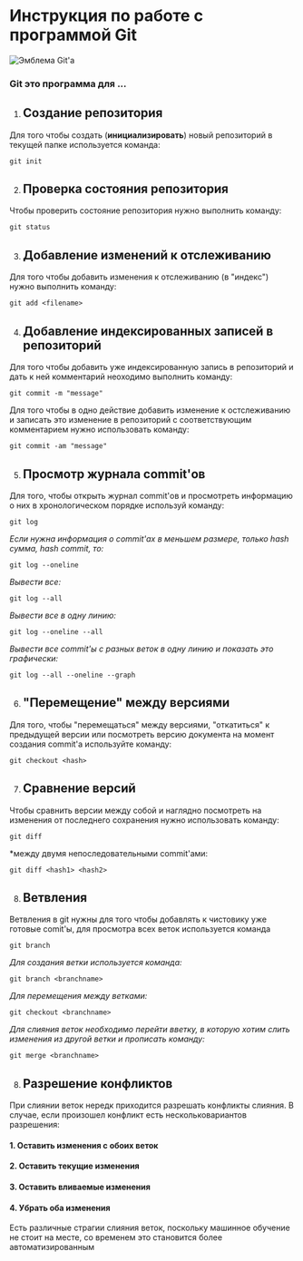 # Инструкция по работе с программой Git

![Эмблема Git'а](Git_Logo_full-2048x855.png)

### Git это программа для ...

1. ## Создание репозитория

Для того чтобы создать (**инициализировать**) новый репозиторий в текущей папке используется команда:

    git init

2. ## Проверка состояния  репозитория

Чтобы проверить состояние репозитория нужно выполнить команду:

    git status

3. ## Добавление изменений к отслеживанию

Для того чтобы добавить изменения к отслеживанию (в "индекс") нужно выполнить команду:

    git add <filename>

4. ## Добавление индексированных записей в репозиторий 

Для того чтобы добавить уже индексированную запись в репозиторий и дать к ней комментарий неоходимо выполнить команду:

    git commit -m "message"

Для того чтобы в одно действие добавить изменение к остслеживанию и записать это изменение в репозиторий с соответствующим комментарием нужно использовать команду:

    git commit -am "message"

5. ## Просмотр журнала commit'ов

Для того, чтобы открыть журнал commit'ов и просмотреть информацию о них в хронологическом порядке используй команду:

    git log

*Если нужна информация о commit'ах в меньшем размере, только hash сумма, hash commit, то:*

    git log --oneline

*Вывести все:*

    git log --all

*Вывести все в одну линию:*

    git log --oneline --all

*Вывести все commit'ы с разных веток в одну линию и показать это графически:*

    git log --all --oneline --graph

6. ## "Перемещение" между версиями

Для того, чтобы "перемещаться" между версиями, "откатиться" к предыдущей версии или посмотреть версию документа на момент создания commit'а используйте команду:

    git checkout <hash>

7. ## Сравнение версий 

Чтобы сравнить версии между собой и наглядно посмотреть на изменения от последнего сохранения нужно использовать команду:

    git diff

*между двумя непоследовательными commit'ами:

    git diff <hash1> <hash2>

8. ## Ветвления

Ветвления в git нужны для того чтобы добавлять к чистовику уже готовые comit'ы, для просмотра всех веток используется команда

    git branch

*Для создания ветки используется команда:*

    git branch <branchname>

*Для перемещения между ветками:*

    git checkout <branchname>

*Для слияния веток необходимо перейти вветку, в которую хотим слить изменения из другой ветки и прописать команду:*

    git merge <branchname>
    
8. ## Разрешение конфликтов

При слиянии веток нередк приходится разрешать конфликты слияния. В случае, если произошел конфликт есть нескольковариантов разрешения:

#### 1. Оставить изменения с обоих веток
#### 2. Оставить текущие изменения
#### 3. Оставить вливаемые изменения
#### 4. Убрать оба изменения

Есть различные страгии слияния веток, поскольку машинное обучение не стоит на месте, со временем это становится более автоматизированным